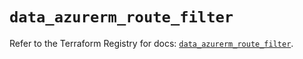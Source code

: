 # `data_azurerm_route_filter`

Refer to the Terraform Registry for docs: [`data_azurerm_route_filter`](https://registry.terraform.io/providers/hashicorp/azurerm/4.31.0/docs/data-sources/route_filter).
